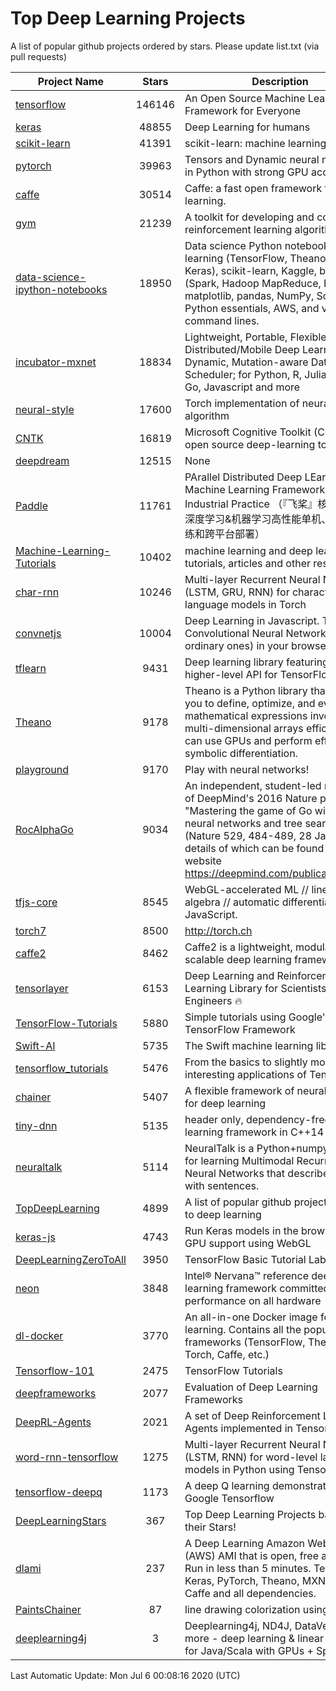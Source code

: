# Top Deep Learning Projects
A list of popular github projects ordered by stars.
Please update list.txt (via pull requests)

|Project Name| Stars | Description |
| ---------- |:-----:| ----------- |
| [tensorflow](https://github.com/tensorflow/tensorflow) | 146146 | An Open Source Machine Learning Framework for Everyone |
| [keras](https://github.com/keras-team/keras) | 48855 | Deep Learning for humans |
| [scikit-learn](https://github.com/scikit-learn/scikit-learn) | 41391 | scikit-learn: machine learning in Python |
| [pytorch](https://github.com/pytorch/pytorch) | 39963 | Tensors and Dynamic neural networks in Python with strong GPU acceleration |
| [caffe](https://github.com/BVLC/caffe) | 30514 | Caffe: a fast open framework for deep learning. |
| [gym](https://github.com/openai/gym) | 21239 | A toolkit for developing and comparing reinforcement learning algorithms. |
| [data-science-ipython-notebooks](https://github.com/donnemartin/data-science-ipython-notebooks) | 18950 | Data science Python notebooks: Deep learning (TensorFlow, Theano, Caffe, Keras), scikit-learn, Kaggle, big data (Spark, Hadoop MapReduce, HDFS), matplotlib, pandas, NumPy, SciPy, Python essentials, AWS, and various command lines. |
| [incubator-mxnet](https://github.com/apache/incubator-mxnet) | 18834 | Lightweight, Portable, Flexible Distributed/Mobile Deep Learning with Dynamic, Mutation-aware Dataflow Dep Scheduler; for Python, R, Julia, Scala, Go, Javascript and more |
| [neural-style](https://github.com/jcjohnson/neural-style) | 17600 | Torch implementation of neural style algorithm |
| [CNTK](https://github.com/microsoft/CNTK) | 16819 | Microsoft Cognitive Toolkit (CNTK), an open source deep-learning toolkit |
| [deepdream](https://github.com/google/deepdream) | 12515 | None |
| [Paddle](https://github.com/PaddlePaddle/Paddle) | 11761 | PArallel Distributed Deep LEarning: Machine Learning Framework from Industrial Practice （『飞桨』核心框架，深度学习&机器学习高性能单机、分布式训练和跨平台部署） |
| [Machine-Learning-Tutorials](https://github.com/ujjwalkarn/Machine-Learning-Tutorials) | 10402 | machine learning and deep learning tutorials, articles and other resources  |
| [char-rnn](https://github.com/karpathy/char-rnn) | 10246 | Multi-layer Recurrent Neural Networks (LSTM, GRU, RNN) for character-level language models in Torch |
| [convnetjs](https://github.com/karpathy/convnetjs) | 10004 | Deep Learning in Javascript. Train Convolutional Neural Networks (or ordinary ones) in your browser. |
| [tflearn](https://github.com/tflearn/tflearn) | 9431 | Deep learning library featuring a higher-level API for TensorFlow. |
| [Theano](https://github.com/Theano/Theano) | 9178 | Theano is a Python library that allows you to define, optimize, and evaluate mathematical expressions involving multi-dimensional arrays efficiently. It can use GPUs and perform efficient symbolic differentiation. |
| [playground](https://github.com/tensorflow/playground) | 9170 | Play with neural networks! |
| [RocAlphaGo](https://github.com/Rochester-NRT/RocAlphaGo) | 9034 | An independent, student-led replication of DeepMind's 2016 Nature publication, "Mastering the game of Go with deep neural networks and tree search" (Nature 529, 484-489, 28 Jan 2016), details of which can be found on their website https://deepmind.com/publications.html. |
| [tfjs-core](https://github.com/tensorflow/tfjs-core) | 8545 | WebGL-accelerated ML // linear algebra // automatic differentiation for JavaScript. |
| [torch7](https://github.com/torch/torch7) | 8500 | http://torch.ch |
| [caffe2](https://github.com/facebookarchive/caffe2) | 8462 | Caffe2 is a lightweight, modular, and scalable deep learning framework. |
| [tensorlayer](https://github.com/tensorlayer/tensorlayer) | 6153 | Deep Learning and Reinforcement Learning Library for Scientists and Engineers 🔥 |
| [TensorFlow-Tutorials](https://github.com/nlintz/TensorFlow-Tutorials) | 5880 | Simple tutorials using Google's TensorFlow Framework |
| [Swift-AI](https://github.com/Swift-AI/Swift-AI) | 5735 | The Swift machine learning library. |
| [tensorflow_tutorials](https://github.com/pkmital/tensorflow_tutorials) | 5476 | From the basics to slightly more interesting applications of Tensorflow |
| [chainer](https://github.com/chainer/chainer) | 5407 | A flexible framework of neural networks for deep learning |
| [tiny-dnn](https://github.com/tiny-dnn/tiny-dnn) | 5135 | header only, dependency-free deep learning framework in C++14 |
| [neuraltalk](https://github.com/karpathy/neuraltalk) | 5114 | NeuralTalk is a Python+numpy project for learning Multimodal Recurrent Neural Networks that describe images with sentences. |
| [TopDeepLearning](https://github.com/aymericdamien/TopDeepLearning) | 4899 | A list of popular github projects related to deep learning |
| [keras-js](https://github.com/transcranial/keras-js) | 4743 | Run Keras models in the browser, with GPU support using WebGL |
| [DeepLearningZeroToAll](https://github.com/hunkim/DeepLearningZeroToAll) | 3950 | TensorFlow Basic Tutorial Labs |
| [neon](https://github.com/NervanaSystems/neon) | 3848 | Intel® Nervana™ reference deep learning framework committed to best performance on all hardware |
| [dl-docker](https://github.com/floydhub/dl-docker) | 3770 | An all-in-one Docker image for deep learning. Contains all the popular DL frameworks (TensorFlow, Theano, Torch, Caffe, etc.) |
| [Tensorflow-101](https://github.com/sjchoi86/Tensorflow-101) | 2475 | TensorFlow Tutorials |
| [deepframeworks](https://github.com/zer0n/deepframeworks) | 2077 | Evaluation of Deep Learning Frameworks |
| [DeepRL-Agents](https://github.com/awjuliani/DeepRL-Agents) | 2021 | A set of Deep Reinforcement Learning Agents implemented in Tensorflow. |
| [word-rnn-tensorflow](https://github.com/hunkim/word-rnn-tensorflow) | 1275 | Multi-layer Recurrent Neural Networks (LSTM, RNN) for word-level language models in Python using TensorFlow. |
| [tensorflow-deepq](https://github.com/siemanko/tensorflow-deepq) | 1173 | A deep Q learning demonstration using Google Tensorflow |
| [DeepLearningStars](https://github.com/hunkim/DeepLearningStars) | 367 | Top Deep Learning Projects based on their Stars! |
| [dlami](https://github.com/ritchieng/dlami) | 237 | A Deep Learning Amazon Web Service (AWS) AMI that is open, free and works. Run in less than 5 minutes. TensorFlow, Keras, PyTorch, Theano, MXNet, CNTK, Caffe and all dependencies. |
| [PaintsChainer](https://github.com/taizan/PaintsChainer) | 87 | line drawing colorization using chainer |
| [deeplearning4j](https://github.com/deeplearning4j/deeplearning4j) | 3 | Deeplearning4j, ND4J, DataVec and more - deep learning & linear algebra for Java/Scala with GPUs + Spark |

Last Automatic Update: Mon Jul  6 00:08:16 2020 (UTC)
